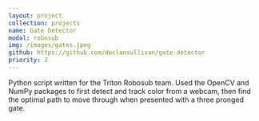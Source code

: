 ```yaml
---
layout: project
collection: projects
name: Gate Detector
modal: robosub
img: /images/gates.jpeg
github: https://github.com/declansullivan/gate-detector
priority: 2
---
```


Python script written for the Triton Robosub team. Used the OpenCV and NumPy 
packages to first detect and track color from a webcam, then find the optimal 
path to move through when presented with a three pronged gate.